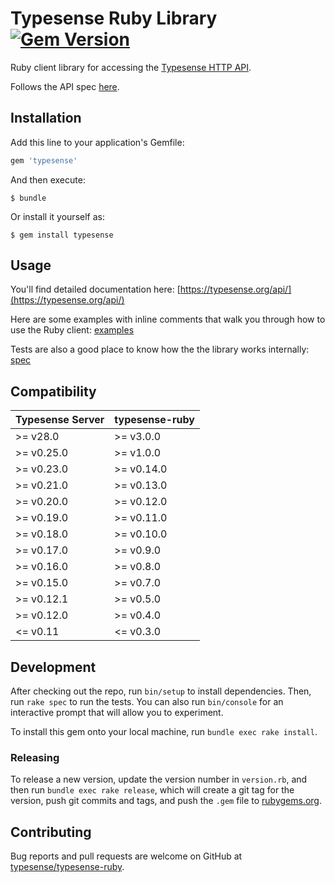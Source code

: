 # Typesense Ruby Library [![Gem Version](https://badge.fury.io/rb/typesense.svg)](https://badge.fury.io/rb/typesense) 


Ruby client library for accessing the [Typesense HTTP API](https://github.com/typesense/typesense).

Follows the API spec [here](https://github.com/typesense/typesense-api-spec).

## Installation

Add this line to your application's Gemfile:

```ruby
gem 'typesense'
```

And then execute:

    $ bundle

Or install it yourself as:

    $ gem install typesense

## Usage

You'll find detailed documentation here: [https://typesense.org/api/](https://typesense.org/api/)

Here are some examples with inline comments that walk you through how to use the Ruby client: [examples](examples)

Tests are also a good place to know how the the library works internally: [spec](spec)

## Compatibility

| Typesense Server | typesense-ruby |
|------------------|----------------|
| \>= v28.0        | \>= v3.0.0     |
| \>= v0.25.0      | \>= v1.0.0     |
| \>= v0.23.0      | \>= v0.14.0    |
| \>= v0.21.0      | \>= v0.13.0    |
| \>= v0.20.0      | \>= v0.12.0    |
| \>= v0.19.0      | \>= v0.11.0    |
| \>= v0.18.0      | \>= v0.10.0    |
| \>= v0.17.0      | \>= v0.9.0     |
| \>= v0.16.0      | \>= v0.8.0     |
| \>= v0.15.0      | \>= v0.7.0     |
| \>= v0.12.1      | \>= v0.5.0     |
| \>= v0.12.0      | \>= v0.4.0     |
| <= v0.11         | <= v0.3.0      |

## Development

After checking out the repo, run `bin/setup` to install dependencies. Then, run `rake spec` to run the tests. You can also run `bin/console` for an interactive prompt that will allow you to experiment.

To install this gem onto your local machine, run `bundle exec rake install`. 

### Releasing

To release a new version, update the version number in `version.rb`, and then run `bundle exec rake release`, which will create a git tag for the version, push git commits and tags, and push the `.gem` file to [rubygems.org](https://rubygems.org).

## Contributing

Bug reports and pull requests are welcome on GitHub at [typesense/typesense-ruby](https://github.com/typesense/typesense-ruby).
